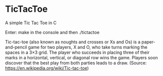# TicTacToe
A simple Tic Tac Toe in C

Enter: make in the console and then ./tictactoe 

Tic-tac-toe (also known as noughts and crosses or Xs and Os)
is a paper-and-pencil game for two players, X and O, who take turns marking the spaces in a 3×3 grid.
The player who succeeds in placing three of their marks in a horizontal, vertical, or diagonal row wins the game.
Players soon discover that the best play from both parties leads to a draw.
(Source: https://en.wikipedia.org/wiki/Tic-tac-toe)
